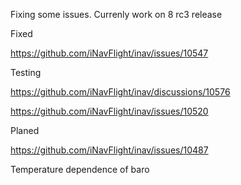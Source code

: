 Fixing some issues. Currenly work on 8 rc3 release

Fixed

https://github.com/iNavFlight/inav/issues/10547

Testing

https://github.com/iNavFlight/inav/discussions/10576

https://github.com/iNavFlight/inav/issues/10520

Planed

https://github.com/iNavFlight/inav/issues/10487

Temperature dependence of baro
